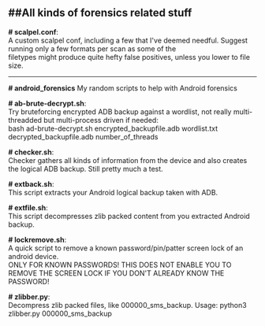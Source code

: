 <b>##All kinds of forensics related stuff</b>
---------------------------------------

<b># scalpel.conf</b>:<br/>
A custom scalpel conf, including a few that I've deemed needful. Suggest running only a few formats per scan as some of the <br/>
filetypes might produce quite hefty false positives, unless you lower to file size.

--------------------

<b># android_forensics</b>
My random scripts to help with Android forensics

<b># ab-brute-decrypt.sh</b>:<br/>
Try bruteforcing encrypted ADB backup against a wordlist, not really multi-threadded but multi-process driven if needed:<br/>
bash ad-brute-decrypt.sh encrypted_backupfile.adb wordlist.txt decrypted_backupfile.adb number_of_threads


<b># checker.sh</b>:<br/>
Checker gathers all kinds of information from the device and also creates the logical ADB backup. Still pretty much a test.


<b># extback.sh</b>:<br/>
This script extracts your Android logical backup taken with ADB.


<b># extfile.sh</b>:<br/>
This script decompresses zlib packed content from you extracted Android backup.


<b># lockremove.sh</b>:<br/>
A quick script to remove a known password/pin/patter screen lock of an android device. <br/>
ONLY FOR KNOWN PASSWORDS! THIS DOES NOT ENABLE YOU TO REMOVE THE SCREEN LOCK IF YOU DON'T ALREADY KNOW THE PASSWORD!


<b># zlibber.py</b>:<br/>
Decompress zlib packed files, like 000000_sms_backup. Usage: python3 zlibber.py 000000_sms_backup

